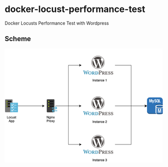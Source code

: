 # docker-locust-performance-test
Docker Locusts Performance Test with Wordpress

## Scheme

![Screenshot](Diagram-Locust.png)



